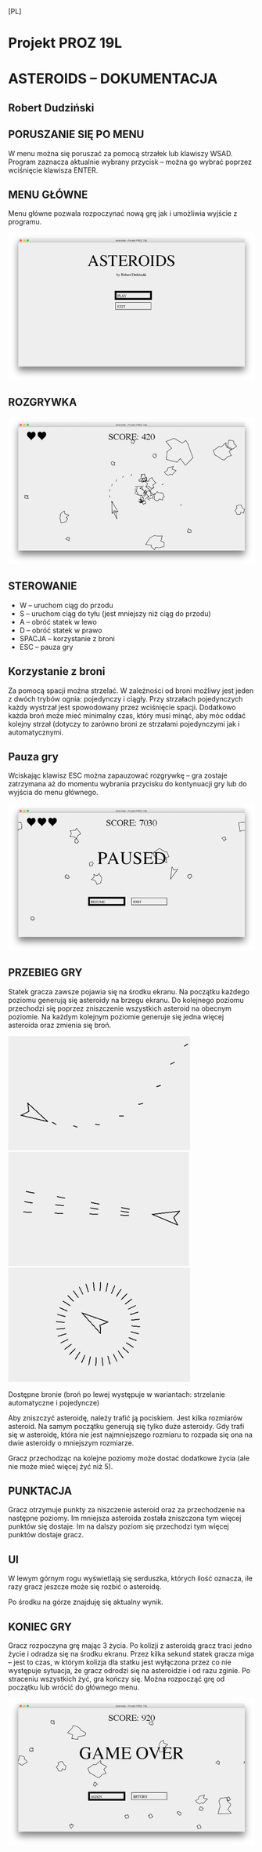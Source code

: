 [PL]
# Projekt PROZ 19L
# ASTEROIDS – DOKUMENTACJA
## Robert Dudziński

## PORUSZANIE SIĘ PO MENU

W menu można się poruszać za pomocą strzałek lub klawiszy WSAD. Program zaznacza aktualnie wybrany przycisk – można go wybrać poprzez wciśnięcie klawisza ENTER.

## MENU GŁÓWNE

Menu główne pozwala rozpoczynać nową grę jak i umożliwia wyjście z programu. 

![screenshot1](readme_pictures/pic_mainmenu.png)

## ROZGRYWKA

![screenshot1](readme_pictures/pic_gameplay.png)

## STEROWANIE

- W – uruchom ciąg do przodu
- S – uruchom ciąg do tyłu (jest mniejszy niż ciąg do przodu)
- A – obróć statek w lewo
- D – obróć statek w prawo
- SPACJA – korzystanie z broni
- ESC – pauza gry

## Korzystanie z broni

Za pomocą spacji można strzelać. W zależności od broni możliwy jest jeden z dwóch trybów ognia: pojedynczy i ciągły. Przy strzałach pojedynczych każdy wystrzał jest spowodowany przez wciśnięcie spacji. Dodatkowo każda broń może mieć minimalny czas, który musi minąć, aby móc oddać kolejny strzał (dotyczy to zarówno broni ze strzałami pojedynczymi jak i automatycznymi. 

## Pauza gry

Wciskając klawisz ESC można zapauzować rozgrywkę – gra zostaje zatrzymana aż do momentu wybrania przycisku do kontynuacji gry lub do wyjścia do menu głównego.

![screenshot1](readme_pictures/pic_pause.png)

## PRZEBIEG GRY

Statek gracza zawsze pojawia się na środku ekranu. Na początku każdego poziomu generują się asteroidy na brzegu ekranu. Do kolejnego poziomu przechodzi się poprzez zniszczenie wszystkich asteroid na obecnym poziomie. Na każdym kolejnym poziomie generuje się jedna więcej asteroida oraz zmienia się broń.

![screenshot1](readme_pictures/pic_gun1.png)
![screenshot1](readme_pictures/pic_gun2.png)
![screenshot1](readme_pictures/pic_gun3.png)

Dostępne bronie (broń po lewej występuje w wariantach: strzelanie automatyczne i pojedyncze)

Aby zniszczyć asteroidę, należy trafić ją pociskiem. Jest kilka rozmiarów asteroid. Na samym początku generują się tylko duże asteroidy. Gdy trafi się w asteroidę, która nie jest najmniejszego rozmiaru to rozpada się ona na dwie asteroidy o mniejszym rozmiarze.

Gracz przechodząc na kolejne poziomy może dostać dodatkowe życia (ale nie może mieć więcej żyć niż 5).

## PUNKTACJA

Gracz otrzymuje punkty za niszczenie asteroid oraz za przechodzenie na następne poziomy. Im mniejsza asteroida została zniszczona tym więcej punktów się dostaje. Im na dalszy poziom się przechodzi tym więcej punktów dostaje gracz.

## UI

W lewym górnym rogu wyświetlają się serduszka, których ilość oznacza, ile razy gracz jeszcze może się rozbić o asteroidę.

Po środku na górze znajduję się aktualny wynik.

## KONIEC GRY

Gracz rozpoczyna grę mając 3 życia. Po kolizji z asteroidą gracz traci jedno życie i odradza się na środku ekranu. Przez kilka sekund statek gracza miga – jest to czas, w którym kolizja dla statku jest wyłączona przez co nie występuje sytuacja, że gracz odrodzi się na asteroidzie i od razu zginie. Po straceniu wszystkich żyć, gra kończy się. Można rozpocząć grę od początku lub wrócić do głównego menu.

![screenshot1](readme_pictures/pic_gameover.png)
